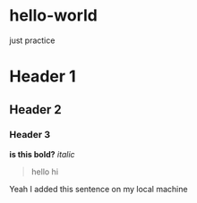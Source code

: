 # hello-world
just practice

# Header 1
## Header 2
### Header 3

**is this bold?**
*italic*
> hello
> hi

Yeah I added this sentence on my local machine